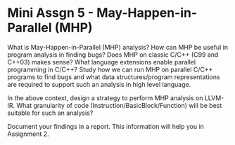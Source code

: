 # Mini Assgn 5 - May-Happen-in-Parallel (MHP)
What is May-Happen-in-Parallel (MHP) analysis?
How can MHP be useful in program analysis in finding bugs?
Does MHP on classic C/C++ (C99 and C++03) makes sense?
What language extensions enable parallel programming in C/C++?
Study how we can run MHP on parallel C/C++ programs to find bugs and what data structures/program representations are required to support such an analysis in high level language.

In the above context, design a strategy to perform MHP analysis on LLVM-IR. What granularity of code (Instruction/BasicBlock/Function) will be best suitable for such an analysis?

Document your findings in a report. This information will help you in Assignment 2.

